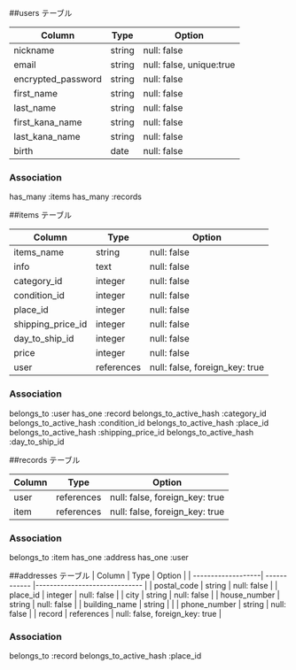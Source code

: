 ##users テーブル

| Column             | Type         | Option                    |
| -------------------| ------------ |-------------------------  |
| nickname           | string       | null: false               |
| email              | string       | null: false, unique:true  |
| encrypted_password | string       | null: false               |
| first_name         | string       | null: false               |
| last_name          | string       | null: false               |
| first_kana_name    | string       | null: false               |
| last_kana_name     | string       | null: false               |
| birth              | date         | null: false               |

### Association
has_many :items
has_many :records

##items テーブル

| Column             | Type         | Option                         |
| -------------------| ------------ |------------------------------  |
| items_name         | string       | null: false                    | 
| info               | text         | null: false                    |
| category_id        | integer      | null: false                    |
| condition_id       | integer      | null: false                    |
| place_id           | integer      | null: false                    |
| shipping_price_id  | integer      | null: false                    |
| day_to_ship_id     | integer      | null: false                    |
| price              | integer      | null: false                    |
| user               | references   | null: false, foreign_key: true |


### Association
belongs_to :user
has_one :record
belongs_to_active_hash :category_id
belongs_to_active_hash :condition_id
belongs_to_active_hash :place_id
belongs_to_active_hash :shipping_price_id
belongs_to_active_hash :day_to_ship_id


##records テーブル

| Column             | Type         | Option                         |
| -------------------| ------------ |------------------------------  |
| user               | references   | null: false, foreign_key: true |
| item               | references   | null: false, foreign_key: true |




### Association
belongs_to :item
has_one :address
has_one :user

##addresses テーブル
| Column             | Type         | Option                         |
| -------------------| ------------ |------------------------------  |
| postal_code        | string       | null: false                    |
| place_id           | integer      | null: false                    |
| city               | string       | null: false                    |
| house_number       | string       | null: false                    |
| building_name      | string       |                                |
| phone_number       | string       | null: false                    |
| record             | references   | null: false, foreign_key: true |

### Association
belongs_to :record
belongs_to_active_hash :place_id